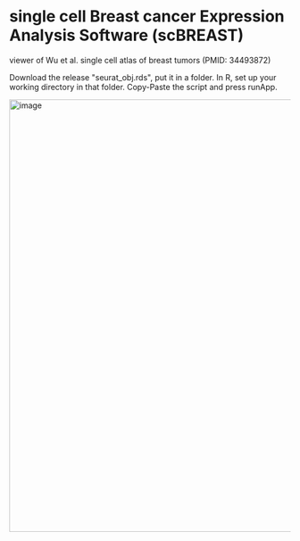 # single cell Breast cancer Expression Analysis Software (scBREAST)
viewer of Wu et al. single cell atlas of breast tumors (PMID: 34493872)

Download the release "seurat_obj.rds", put it in a folder. In R, set up your working directory in that folder. Copy-Paste the script and press runApp.

<img width="911" height="775" alt="image" src="https://github.com/user-attachments/assets/fa216af8-a3e6-4d53-817f-b5c738701530" />

